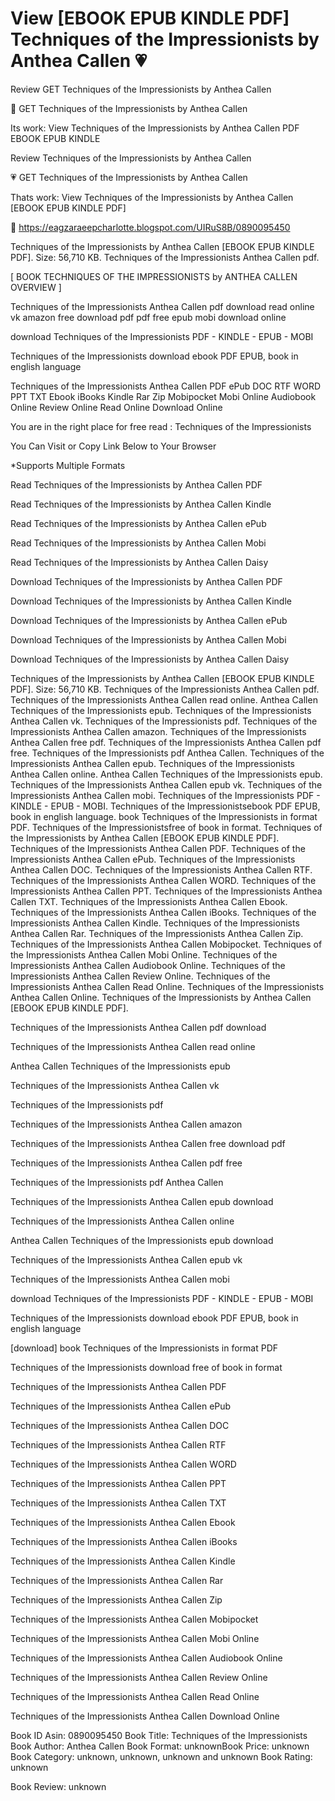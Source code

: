 # View [EBOOK EPUB KINDLE PDF] Techniques of the Impressionists by  Anthea Callen 💗
Review GET Techniques of the Impressionists by Anthea Callen

📘 GET Techniques of the Impressionists by Anthea Callen

Its work: View Techniques of the Impressionists by Anthea Callen PDF EBOOK EPUB KINDLE


Review Techniques of the Impressionists by Anthea Callen

💗 GET Techniques of the Impressionists by Anthea Callen

Thats work: View Techniques of the Impressionists by Anthea Callen [EBOOK EPUB KINDLE PDF]



📡 https://eagzaraeepcharlotte.blogspot.com/UIRuS8B/0890095450



Techniques of the Impressionists by Anthea Callen [EBOOK EPUB KINDLE PDF]. Size: 56,710 KB. Techniques of the Impressionists Anthea Callen pdf.

[ BOOK TECHNIQUES OF THE IMPRESSIONISTS by ANTHEA CALLEN OVERVIEW ]

Techniques of the Impressionists Anthea Callen pdf download read online vk amazon free download pdf pdf free epub mobi download online

download Techniques of the Impressionists PDF - KINDLE - EPUB - MOBI

Techniques of the Impressionists download ebook PDF EPUB, book in english language

Techniques of the Impressionists Anthea Callen PDF ePub DOC RTF WORD PPT TXT Ebook iBooks Kindle Rar Zip Mobipocket Mobi Online Audiobook Online Review Online Read Online Download Online

You are in the right place for free read : Techniques of the Impressionists

You Can Visit or Copy Link Below to Your Browser

*Supports Multiple Formats

Read Techniques of the Impressionists by Anthea Callen PDF

Read Techniques of the Impressionists by Anthea Callen Kindle

Read Techniques of the Impressionists by Anthea Callen ePub

Read Techniques of the Impressionists by Anthea Callen Mobi

Read Techniques of the Impressionists by Anthea Callen Daisy

Download Techniques of the Impressionists by Anthea Callen PDF

Download Techniques of the Impressionists by Anthea Callen Kindle

Download Techniques of the Impressionists by Anthea Callen ePub

Download Techniques of the Impressionists by Anthea Callen Mobi

Download Techniques of the Impressionists by Anthea Callen Daisy

Techniques of the Impressionists by Anthea Callen [EBOOK EPUB KINDLE PDF]. Size: 56,710 KB. Techniques of the Impressionists Anthea Callen pdf. Techniques of the Impressionists Anthea Callen read online. Anthea Callen Techniques of the Impressionists epub. Techniques of the Impressionists Anthea Callen vk. Techniques of the Impressionists pdf. Techniques of the Impressionists Anthea Callen amazon. Techniques of the Impressionists Anthea Callen free pdf. Techniques of the Impressionists Anthea Callen pdf free. Techniques of the Impressionists pdf Anthea Callen. Techniques of the Impressionists Anthea Callen epub. Techniques of the Impressionists Anthea Callen online. Anthea Callen Techniques of the Impressionists epub. Techniques of the Impressionists Anthea Callen epub vk. Techniques of the Impressionists Anthea Callen mobi. Techniques of the Impressionists PDF - KINDLE - EPUB - MOBI. Techniques of the Impressionistsebook PDF EPUB, book in english language. book Techniques of the Impressionists in format PDF. Techniques of the Impressionistsfree of book in format. Techniques of the Impressionists by Anthea Callen [EBOOK EPUB KINDLE PDF]. Techniques of the Impressionists Anthea Callen PDF. Techniques of the Impressionists Anthea Callen ePub. Techniques of the Impressionists Anthea Callen DOC. Techniques of the Impressionists Anthea Callen RTF. Techniques of the Impressionists Anthea Callen WORD. Techniques of the Impressionists Anthea Callen PPT. Techniques of the Impressionists Anthea Callen TXT. Techniques of the Impressionists Anthea Callen Ebook. Techniques of the Impressionists Anthea Callen iBooks. Techniques of the Impressionists Anthea Callen Kindle. Techniques of the Impressionists Anthea Callen Rar. Techniques of the Impressionists Anthea Callen Zip. Techniques of the Impressionists Anthea Callen Mobipocket. Techniques of the Impressionists Anthea Callen Mobi Online. Techniques of the Impressionists Anthea Callen Audiobook Online. Techniques of the Impressionists Anthea Callen Review Online. Techniques of the Impressionists Anthea Callen Read Online. Techniques of the Impressionists Anthea Callen Online. Techniques of the Impressionists by Anthea Callen [EBOOK EPUB KINDLE PDF].

Techniques of the Impressionists Anthea Callen pdf download

Techniques of the Impressionists Anthea Callen read online

Anthea Callen Techniques of the Impressionists epub

Techniques of the Impressionists Anthea Callen vk

Techniques of the Impressionists pdf

Techniques of the Impressionists Anthea Callen amazon

Techniques of the Impressionists Anthea Callen free download pdf

Techniques of the Impressionists Anthea Callen pdf free

Techniques of the Impressionists pdf Anthea Callen

Techniques of the Impressionists Anthea Callen epub download

Techniques of the Impressionists Anthea Callen online

Anthea Callen Techniques of the Impressionists epub download

Techniques of the Impressionists Anthea Callen epub vk

Techniques of the Impressionists Anthea Callen mobi

download Techniques of the Impressionists PDF - KINDLE - EPUB - MOBI

Techniques of the Impressionists download ebook PDF EPUB, book in english language

[download] book Techniques of the Impressionists in format PDF

Techniques of the Impressionists download free of book in format

Techniques of the Impressionists Anthea Callen PDF

Techniques of the Impressionists Anthea Callen ePub

Techniques of the Impressionists Anthea Callen DOC

Techniques of the Impressionists Anthea Callen RTF

Techniques of the Impressionists Anthea Callen WORD

Techniques of the Impressionists Anthea Callen PPT

Techniques of the Impressionists Anthea Callen TXT

Techniques of the Impressionists Anthea Callen Ebook

Techniques of the Impressionists Anthea Callen iBooks

Techniques of the Impressionists Anthea Callen Kindle

Techniques of the Impressionists Anthea Callen Rar

Techniques of the Impressionists Anthea Callen Zip

Techniques of the Impressionists Anthea Callen Mobipocket

Techniques of the Impressionists Anthea Callen Mobi Online

Techniques of the Impressionists Anthea Callen Audiobook Online

Techniques of the Impressionists Anthea Callen Review Online

Techniques of the Impressionists Anthea Callen Read Online

Techniques of the Impressionists Anthea Callen Download Online

Book ID Asin: 0890095450
Book Title: Techniques of the Impressionists
Book Author: Anthea Callen
Book Format: unknownBook Price: unknown
Book Category: unknown, unknown, unknown and unknown
Book Rating: unknown

Book Review: unknown
